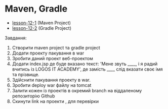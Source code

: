 # Maven, Gradle
* [lesson-12-1](https://github.com/Jozroker/Advanced/tree/maven/src/main/java/lesson12/mvn_project)  (Maven Project)
* [lesson-12-2](https://github.com/Jozroker/Advanced/tree/gradle/src/main/java/lesson12/gradle_project)  (Gradle Project)

Завдання:
1. Створити maven project та gradle project
2. Додати проекту пакування в war
3. Зробити даний проект веб-проектом
4. Додати index.jsp де буде вказано текст: 'Мене звуть ____, і я радий вчитись із LOGOS IT ACADEMY', де замість
____ слід вказати своє імя та прізвище.
5. Здійснити пакування проекту в war.
6. Зробити deploy war файлу на tomcat
7. Залити кожен із проектів в окремий branch на віддаленому репозиторію Github
8. Скинути link на проекти , для перевірки